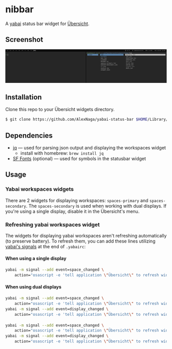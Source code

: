 # nibbar

A [yabai](https://github.com/koekeishiya/yabai) status bar widget for [Übersicht](https://github.com/felixhageloh/uebersicht).

## Screenshot

![img](./ss.png)

## Installation

Clone this repo to your Übersicht widgets directory.

```bash
$ git clone https://github.com/AlexNaga/yabai-status-bar $HOME/Library/Application\ Support/Übersicht/widgets/nibbar
```

## Dependencies

- [jq](https://github.com/stedolan/jq) — used for parsing json output and displaying the workspaces widget
    - install with homebrew: `brew install jq`
- [SF Fonts](https://developer.apple.com/fonts/) (optional) — used for symbols in the statusbar widget

## Usage

### Yabai workspaces widgets

There are 2 widgets for displaying workspaces: `spaces-primary` and `spaces-secondary`. The `spaces-secondary` is used when working with dual displays.
If you're using a single display, disable it in the Übersicht's menu.

### Refreshing yabai workspaces widget

The widgets for displaying yabai workspaces aren't refreshing automatically (to preserve battery). To refresh them, you can add these lines utilizing [yabai's signals](https://github.com/koekeishiya/yabai/wiki/Commands#automation-with-rules-and-signals) at the end of `.yabairc`:

#### When using a single display

```sh
yabai -m signal --add event=space_changed \
    action="osascript -e 'tell application \"Übersicht\" to refresh widget id \"nibar-spaces-primary-jsx\"'"
```

#### When using dual displays

```sh
yabai -m signal --add event=space_changed \
    action="osascript -e 'tell application \"Übersicht\" to refresh widget id \"nibar-spaces-primary-jsx\"'"
yabai -m signal --add event=display_changed \
    action="osascript -e 'tell application \"Übersicht\" to refresh widget id \"nibar-spaces-primary-jsx\"'"

yabai -m signal --add event=space_changed \
    action="osascript -e 'tell application \"Übersicht\" to refresh widget id \"nibar-spaces-secondary-jsx\"'"
yabai -m signal --add event=display_changed \
    action="osascript -e 'tell application \"Übersicht\" to refresh widget id \"nibar-spaces-secondary-jsx\"'"
```


